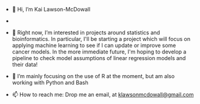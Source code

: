- 👋 Hi, I’m Kai Lawson-McDowall
- 
- 👀 Right now, I’m interested in projects around statistics and bioinformatics. In particular, I'll be starting a project which will focus on applying machine learning to see if I can update or improve some cancer models. In the  more immediate future, I'm hoping to develop a pipeline to check model assumptions of linear regression models and their data! 

- 🌱 I’m mainly focusing on the use of R at the moment, but am also working with Python and Bash

- 📫 How to reach me: Drop me an email, at klawsonmcdowall@gmail.com

<!---
kai-lawsonmcdowall/kai-lawsonmcdowall is a ✨ special ✨ repository because its `README.md` (this file) appears on your GitHub profile.
You can click the Preview link to take a look at your changes.
--->
